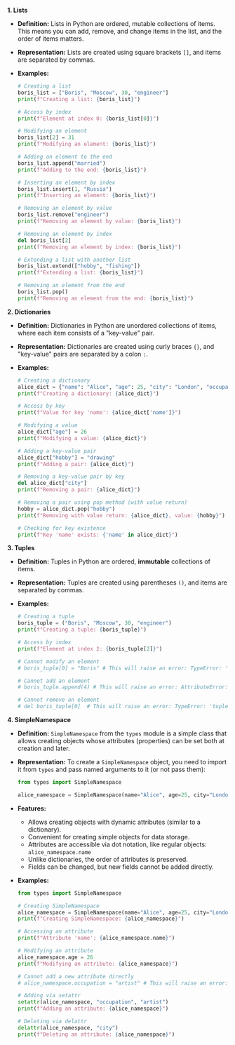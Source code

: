 **1. Lists**

*   **Definition:** Lists in Python are ordered, mutable collections of items. This means you can add, remove, and change items in the list, and the order of items matters.
*   **Representation:** Lists are created using square brackets `[]`, and items are separated by commas.

*   **Examples:**

    ```python
    # Creating a list
    boris_list = ["Boris", "Moscow", 30, "engineer"]
    print(f"Creating a list: {boris_list}")

    # Access by index
    print(f"Element at index 0: {boris_list[0]}")

    # Modifying an element
    boris_list[2] = 31
    print(f"Modifying an element: {boris_list}")

    # Adding an element to the end
    boris_list.append("married")
    print(f"Adding to the end: {boris_list}")

    # Inserting an element by index
    boris_list.insert(1, "Russia")
    print(f"Inserting an element: {boris_list}")

    # Removing an element by value
    boris_list.remove("engineer")
    print(f"Removing an element by value: {boris_list}")

    # Removing an element by index
    del boris_list[2]
    print(f"Removing an element by index: {boris_list}")

    # Extending a list with another list
    boris_list.extend(["hobby", "fishing"])
    print(f"Extending a list: {boris_list}")

    # Removing an element from the end
    boris_list.pop()
    print(f"Removing an element from the end: {boris_list}")

    ```

**2. Dictionaries**

*   **Definition:** Dictionaries in Python are unordered collections of items, where each item consists of a "key-value" pair.
*   **Representation:** Dictionaries are created using curly braces `{}`, and "key-value" pairs are separated by a colon `:`.

*   **Examples:**
    ```python
    # Creating a dictionary
    alice_dict = {"name": "Alice", "age": 25, "city": "London", "occupation": "artist"}
    print(f"Creating a dictionary: {alice_dict}")

    # Access by key
    print(f"Value for key 'name': {alice_dict['name']}")

    # Modifying a value
    alice_dict["age"] = 26
    print(f"Modifying a value: {alice_dict}")

    # Adding a key-value pair
    alice_dict["hobby"] = "drawing"
    print(f"Adding a pair: {alice_dict}")

    # Removing a key-value pair by key
    del alice_dict["city"]
    print(f"Removing a pair: {alice_dict}")

    # Removing a pair using pop method (with value return)
    hobby = alice_dict.pop("hobby")
    print(f"Removing with value return: {alice_dict}, value: {hobby}")

    # Checking for key existence
    print(f"Key 'name' exists: {'name' in alice_dict}")
    ```

**3. Tuples**

*   **Definition:** Tuples in Python are ordered, **immutable** collections of items.
*   **Representation:** Tuples are created using parentheses `()`, and items are separated by commas.

*   **Examples:**

    ```python
    # Creating a tuple
    boris_tuple = ("Boris", "Moscow", 30, "engineer")
    print(f"Creating a tuple: {boris_tuple}")

    # Access by index
    print(f"Element at index 2: {boris_tuple[2]}")

    # Cannot modify an element
    # boris_tuple[0] = "Boris" # This will raise an error: TypeError: 'tuple' object does not support item assignment

    # Cannot add an element
    # boris_tuple.append(4) # This will raise an error: AttributeError: 'tuple' object has no attribute 'append'

    # Cannot remove an element
    # del boris_tuple[0]  # This will raise an error: TypeError: 'tuple' object doesn't support item deletion
    ```

**4. SimpleNamespace**

*   **Definition:** `SimpleNamespace` from the `types` module is a simple class that allows creating objects whose attributes (properties) can be set both at creation and later.
*   **Representation:** To create a `SimpleNamespace` object, you need to import it from `types` and pass named arguments to it (or not pass them):
     ```python
    from types import SimpleNamespace

    alice_namespace = SimpleNamespace(name="Alice", age=25, city="London")
    ```
*  **Features:**
    *  Allows creating objects with dynamic attributes (similar to a dictionary).
    *  Convenient for creating simple objects for data storage.
    *  Attributes are accessible via dot notation, like regular objects: `alice_namespace.name`
    *  Unlike dictionaries, the order of attributes is preserved.
    *  Fields can be changed, but new fields cannot be added directly.

*  **Examples:**
    ```python
    from types import SimpleNamespace

    # Creating SimpleNamespace
    alice_namespace = SimpleNamespace(name="Alice", age=25, city="London")
    print(f"Creating SimpleNamespace: {alice_namespace}")

    # Accessing an attribute
    print(f"Attribute 'name': {alice_namespace.name}")

    # Modifying an attribute
    alice_namespace.age = 26
    print(f"Modifying an attribute: {alice_namespace}")

    # Cannot add a new attribute directly
    # alice_namespace.occupation = "artist" # This will raise an error: AttributeError: 'SimpleNamespace' object has no attribute 'occupation'

   # Adding via setattr
    setattr(alice_namespace, "occupation", "artist")
    print(f"Adding an attribute: {alice_namespace}")

    # Deleting via delattr
    delattr(alice_namespace, "city")
    print(f"Deleting an attribute: {alice_namespace}")
    ```
